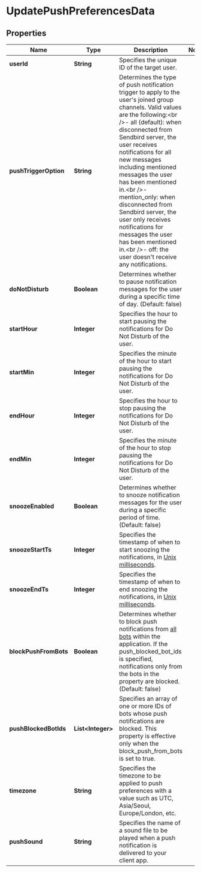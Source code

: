 

# UpdatePushPreferencesData


## Properties

Name | Type | Description | Notes
------------ | ------------- | ------------- | -------------
**userId** | **String** | Specifies the unique ID of the target user. | 
**pushTriggerOption** | **String** | Determines the type of push notification trigger to apply to the user&#39;s joined group channels. Valid values are the following:&lt;br /&gt;- all (default): when disconnected from Sendbird server, the user receives notifications for all new messages including mentioned messages the user has been mentioned in.&lt;br /&gt;- mention_only: when disconnected from Sendbird server, the user only receives notifications for messages the user has been mentioned in.&lt;br /&gt;- off: the user doesn&#39;t receive any notifications. | 
**doNotDisturb** | **Boolean** | Determines whether to pause notification messages for the user during a specific time of day. (Default: false) | 
**startHour** | **Integer** | Specifies the hour to start pausing the notifications for Do Not Disturb of the user. | 
**startMin** | **Integer** | Specifies the minute of the hour to start pausing the notifications for Do Not Disturb of the user. | 
**endHour** | **Integer** | Specifies the hour to stop pausing the notifications for Do Not Disturb of the user. | 
**endMin** | **Integer** | Specifies the minute of the hour to stop pausing the notifications for Do Not Disturb of the user. | 
**snoozeEnabled** | **Boolean** | Determines whether to snooze notification messages for the user during a specific period of time. (Default: false) | 
**snoozeStartTs** | **Integer** | Specifies the timestamp of when to start snoozing the notifications, in [Unix milliseconds](/docs/chat/v3/platform-api/guides/miscellaneous#2-timestamps). | 
**snoozeEndTs** | **Integer** | Specifies the timestamp of when to end snoozing the notifications, in [Unix milliseconds](/docs/chat/v3/platform-api/guides/miscellaneous#2-timestamps). | 
**blockPushFromBots** | **Boolean** | Determines whether to block push notifications from [all bots](/docs/chat/v3/platform-api/guides/bot-interface#2-list-bots) within the application. If the push_blocked_bot_ids is specified, notifications only from the bots in the property are blocked. (Default: false) | 
**pushBlockedBotIds** | **List&lt;Integer&gt;** | Specifies an array of one or more IDs of bots whose push notifications are blocked. This property is effective only when the block_push_from_bots is set to true. | 
**timezone** | **String** | Specifies the timezone to be applied to push preferences with a value such as UTC, Asia/Seoul, Europe/London, etc. | 
**pushSound** | **String** | Specifies the name of a sound file to be played when a push notification is delivered to your client app. | 



